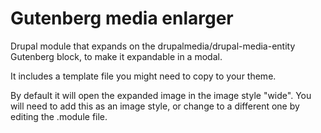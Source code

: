 # Gutenberg media enlarger

Drupal module that expands on the drupalmedia/drupal-media-entity Gutenberg block, to make it expandable in a modal. 

It includes a template file you might need to copy to your theme. 

By default it will open the expanded image in the image style "wide". You will need to add this as an image style, or change to a different one by editing the .module file. 
